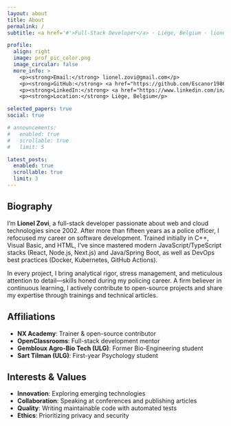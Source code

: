 ```yaml
---
layout: about
title: About
permalink: /
subtitle: <a href='#'>Full-Stack Developer</a> · Liège, Belgium · lionel.zovi@gmail.com

profile:
  align: right
  image: prof_pic_color.png
  image_circular: false
  more_info: >
    <p><strong>Email:</strong> lionel.zovi@gmail.com</p>
    <p><strong>GitHub:</strong> <a href="https://github.com/Escanor1986">Escanor1986</a></p>
    <p><strong>LinkedIn:</strong> <a href="https://www.linkedin.com/in/lionelzovi/">lionelzovi</a></p>
    <p><strong>Location:</strong> Liège, Belgium</p>

selected_papers: true
social: true

# announcements:
#   enabled: true
#   scrollable: true
#   limit: 5

latest_posts:
  enabled: true
  scrollable: true
  limit: 3
---
```


## Biography

I’m **Lionel Zovi**, a full-stack developer passionate about web and cloud technologies since 2002. After more than fifteen years as a police officer, I refocused my career on software development. Trained initially in C++, Visual Basic, and HTML, I’ve since mastered modern JavaScript/TypeScript stacks (React, Node.js, Next.js) and Java/Spring Boot, as well as DevOps best practices (Docker, Kubernetes, GitHub Actions).

In every project, I bring analytical rigor, stress management, and meticulous attention to detail—skills honed during my policing career. A firm believer in continuous learning, I actively contribute to open-source projects and share my expertise through trainings and technical articles.

## Affiliations

- **NX Academy**: Trainer & open-source contributor  
- **OpenClassrooms**: Full-stack development mentor  
- **Gembloux Agro-Bio Tech (ULG)**: Former Bio-Engineering student  
- **Sart Tilman (ULG)**: First-year Psychology student  

## Interests & Values

- **Innovation**: Exploring emerging technologies  
- **Collaboration**: Speaking at conferences and publishing articles  
- **Quality**: Writing maintainable code with automated tests  
- **Ethics**: Prioritizing privacy and security  
